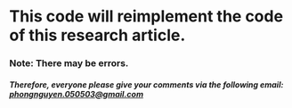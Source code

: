 # This code will reimplement the code of this research article. 
### Note: There may be errors. 
##### Therefore, everyone please give your comments via the following email: phongnguyen.050503@gmail.com
